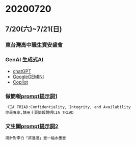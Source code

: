# 20200720


## 7/20(六)~7/21(日)
### 東台灣高中職生資安盛會

### GenAI 生成式AI
- [chatGPT](https://chatgpt.com/)
- [GoogleGEMINI](https://gemini.google.com/app?hl=zh-TW)
- [Copilot](https://copilot.microsoft.com/)
### 做簡報[prompt提示詞1](prompt提示詞1.md)
```
 CIA TRIAD:Confidentiality, Integrity, and Availability
你是專家,請用十頁簡報說明CIA TRIAD
```
### 文生圖[prompt提示詞2](prompt提示詞2.md)
```
請針對李白「將進酒」畫一幅水墨畫
```
